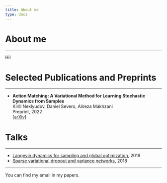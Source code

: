 ```yaml
---
title: About me
type: docs
---
```


# About me
---
Hi!

# Selected Publications and Preprints
---
<!-- For a complete list, please see my [Google Scholar](https://scholar.google.com/citations?user=5bQjLz4AAAAJ&hl=en) profile. -->

- **Action Matching: A Variational Method for Learning Stochastic Dynamics from Samples**\
Kirill Neklyudov, Daniel Severo, Alireza Makhzani\
Preprint, 2022\
[[arXiv]](https://arxiv.org/abs/2210.06662)


# Talks
---
- [Langevin dynamics for sampling and global optimization](https://www.youtube.com/watch?v=3-KzIjoFJy4), 2019
- [Sparse variational dropout and variance networks](https://www.youtube.com/watch?v=UFpy4V2ONVY), 2018
---
You can find my email in my papers.
